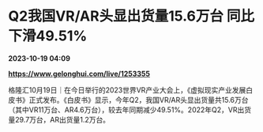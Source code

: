 # Q2我国VR/AR头显出货量15.6万台 同比下滑49.51%

**2023-10-19 04:09**

**https://www.gelonghui.com/live/1253355**

格隆汇10月19日｜在今日举行的2023世界VR产业大会上，《虚拟现实产业发展白皮书》正式发布。《白皮书》显示，今年Q2，我国VR/AR头显出货量共15.6万台（其中VR11万台、AR4.6万台），较去年同期减少49.51%。2022年Q2，VR出货量29.7万台，AR出货量1.2万台。